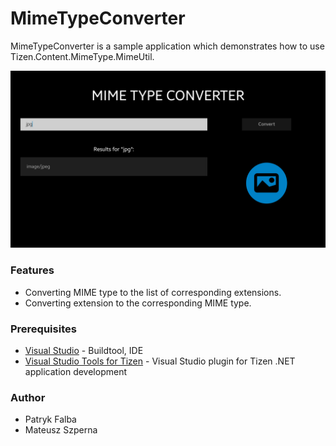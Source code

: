 # MimeTypeConverter
MimeTypeConverter is a sample application which demonstrates how to use Tizen.Content.MimeType.MimeUtil.

![Main page - overview](./Screenshots/screenshot_1.png)

### Features
* Converting MIME type to the list of corresponding extensions.
* Converting extension to the corresponding MIME type.

### Prerequisites

* [Visual Studio](https://www.visualstudio.com/) - Buildtool, IDE
* [Visual Studio Tools for Tizen](https://developer.tizen.org/development/visual-studio-tools-tizen/installing-visual-studio-tools-tizen) - Visual Studio plugin for Tizen .NET application development

### Author
* Patryk Falba
* Mateusz Szperna

